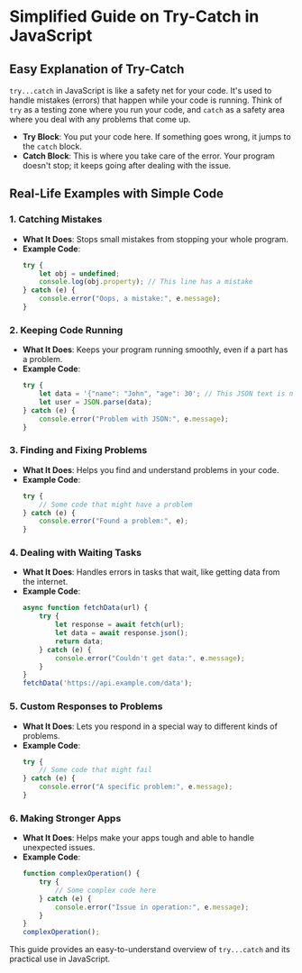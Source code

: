 
# Simplified Guide on Try-Catch in JavaScript

## Easy Explanation of Try-Catch
`try...catch` in JavaScript is like a safety net for your code. It's used to handle mistakes (errors) that happen while your code is running. Think of `try` as a testing zone where you run your code, and `catch` as a safety area where you deal with any problems that come up.

- **Try Block**: You put your code here. If something goes wrong, it jumps to the `catch` block.
- **Catch Block**: This is where you take care of the error. Your program doesn't stop; it keeps going after dealing with the issue.

## Real-Life Examples with Simple Code

### 1. Catching Mistakes
- **What It Does**: Stops small mistakes from stopping your whole program.
- **Example Code**:
  ```javascript
  try {
      let obj = undefined;
      console.log(obj.property); // This line has a mistake
  } catch (e) {
      console.error("Oops, a mistake:", e.message);
  }
  ```

### 2. Keeping Code Running
- **What It Does**: Keeps your program running smoothly, even if a part has a problem.
- **Example Code**:
  ```javascript
  try {
      let data = '{"name": "John", "age": 30'; // This JSON text is not complete
      let user = JSON.parse(data);
  } catch (e) {
      console.error("Problem with JSON:", e.message);
  }
  ```

### 3. Finding and Fixing Problems
- **What It Does**: Helps you find and understand problems in your code.
- **Example Code**:
  ```javascript
  try {
      // Some code that might have a problem
  } catch (e) {
      console.error("Found a problem:", e);
  }
  ```

### 4. Dealing with Waiting Tasks
- **What It Does**: Handles errors in tasks that wait, like getting data from the internet.
- **Example Code**:
  ```javascript
  async function fetchData(url) {
      try {
          let response = await fetch(url);
          let data = await response.json();
          return data;
      } catch (e) {
          console.error("Couldn't get data:", e.message);
      }
  }
  fetchData('https://api.example.com/data');
  ```

### 5. Custom Responses to Problems
- **What It Does**: Lets you respond in a special way to different kinds of problems.
- **Example Code**:
  ```javascript
  try {
      // Some code that might fail
  } catch (e) {
      console.error("A specific problem:", e.message);
  }
  ```

### 6. Making Stronger Apps
- **What It Does**: Helps make your apps tough and able to handle unexpected issues.
- **Example Code**:
  ```javascript
  function complexOperation() {
      try {
          // Some complex code here
      } catch (e) {
          console.error("Issue in operation:", e.message);
      }
  }
  complexOperation();
  ```

This guide provides an easy-to-understand overview of `try...catch` and its practical use in JavaScript.
